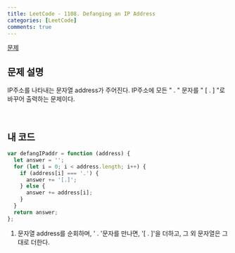 ```yaml
---
title: LeetCode - 1108. Defanging an IP Address
categories: [LeetCode]
comments: true
---
```


[문제](https://leetcode.com/problems/defanging-an-ip-address/)

## 문제 설명

IP주소를 나타내는 문자열 address가 주어진다. IP주소에 모든 " . " 문자를 " [ . ] "로 바꾸어 출력하는 문제이다.

<br>

## 내 코드

```js
var defangIPaddr = function (address) {
  let answer = '';
  for (let i = 0; i < address.length; i++) {
    if (address[i] === '.') {
      answer += '[.]';
    } else {
      answer += address[i];
    }
  }
  return answer;
};
```

1. 문자열 address를 순회하며, ' . '문자를 만나면, '[ . ]'을 더하고, 그 외 문자열은 그대로 더한다.
